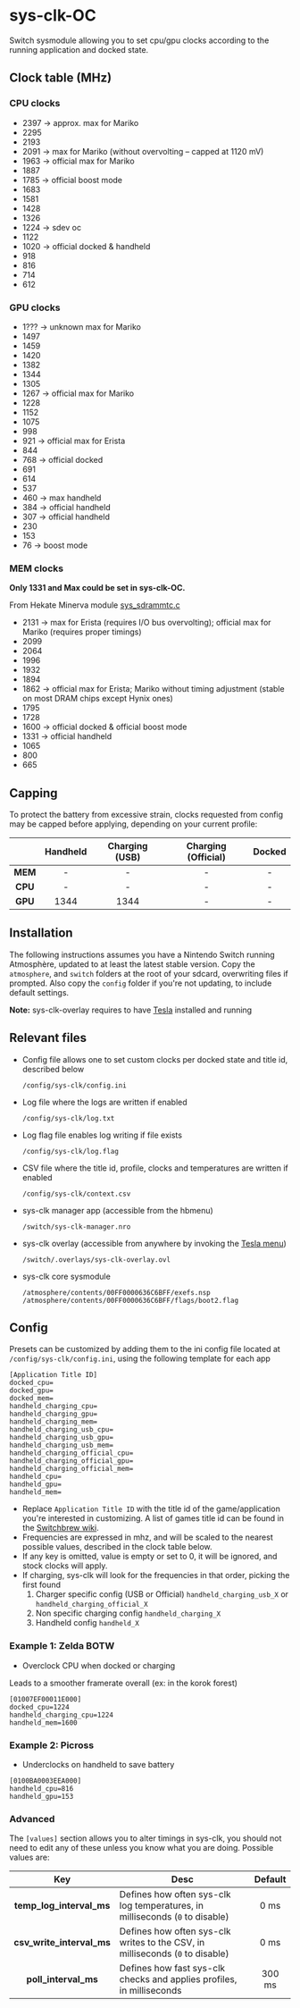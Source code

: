 # sys-clk-OC

Switch sysmodule allowing you to set cpu/gpu clocks according to the running application and docked state.


## Clock table (MHz)

### CPU clocks

* 2397 → approx. max for Mariko
* 2295
* 2193
* 2091 → max for Mariko (without overvolting – capped at 1120 mV)
* 1963 → official max for Mariko
* 1887
* 1785 → official boost mode
* 1683
* 1581
* 1428
* 1326
* 1224 → sdev oc
* 1122
* 1020 → official docked & handheld
* 918
* 816
* 714
* 612

### GPU clocks

* 1??? → unknown max for Mariko
* 1497
* 1459
* 1420
* 1382
* 1344
* 1305
* 1267 → official max for Mariko
* 1228
* 1152
* 1075
* 998
* 921 → official max for Erista
* 844
* 768 → official docked
* 691
* 614
* 537
* 460 → max handheld
* 384 → official handheld
* 307 → official handheld
* 230
* 153
* 76 → boost mode

### MEM clocks

**Only 1331 and Max could be set in sys-clk-OC.**

From Hekate Minerva module [sys_sdrammtc.c](https://github.com/CTCaer/hekate/blob/197ed8c319bd4132e4d7571ce037d4a27f806bba/modules/hekate_libsys_minerva/sys_sdrammtc.c#L67)

- 2131 → max for Erista (requires I/O bus overvolting); official max for Mariko (requires proper timings)
- 2099
- 2064
- 1996
- 1932
- 1894
- 1862 → official max for Erista; Mariko without timing adjustment (stable on most DRAM chips except Hynix ones)
- 1795
- 1728
- 1600 → official docked & official boost mode
- 1331 → official handheld
- 1065
- 800
- 665

## Capping

To protect the battery from excessive strain, clocks requested from config may be capped before applying, depending on your current profile:

|         | Handheld | Charging (USB) | Charging (Official) | Docked |
|:-------:|:--------:|:--------------:|:-------------------:|:------:|
| **MEM** | -        | -              | -                   | -      |
| **CPU** | -        | -              | -                   | -      |
| **GPU** | 1344     | 1344           | -                   | -      |


## Installation

The following instructions assumes you have a Nintendo Switch running Atmosphère, updated to at least the latest stable version.
Copy the `atmosphere`, and `switch` folders at the root of your sdcard, overwriting files if prompted. Also copy the `config` folder if you're not updating, to include default settings.

**Note:** sys-clk-overlay requires to have [Tesla](https://gbatemp.net/threads/tesla-the-nintendo-switch-overlay-menu.557362/) installed and running

## Relevant files

* Config file allows one to set custom clocks per docked state and title id, described below

	`/config/sys-clk/config.ini`

* Log file where the logs are written if enabled

	`/config/sys-clk/log.txt`

* Log flag file enables log writing if file exists

	`/config/sys-clk/log.flag`

* CSV file where the title id, profile, clocks and temperatures are written if enabled

	`/config/sys-clk/context.csv`

* sys-clk manager app (accessible from the hbmenu)

	`/switch/sys-clk-manager.nro`

* sys-clk overlay (accessible from anywhere by invoking the [Tesla menu](https://gbatemp.net/threads/tesla-the-nintendo-switch-overlay-menu.557362/))

	`/switch/.overlays/sys-clk-overlay.ovl`
	
* sys-clk core sysmodule

	`/atmosphere/contents/00FF0000636C6BFF/exefs.nsp`
	`/atmosphere/contents/00FF0000636C6BFF/flags/boot2.flag`

## Config

Presets can be customized by adding them to the ini config file located at `/config/sys-clk/config.ini`, using the following template for each app 

```
[Application Title ID]
docked_cpu=
docked_gpu=
docked_mem=
handheld_charging_cpu=
handheld_charging_gpu=
handheld_charging_mem=
handheld_charging_usb_cpu=
handheld_charging_usb_gpu=
handheld_charging_usb_mem=
handheld_charging_official_cpu=
handheld_charging_official_gpu=
handheld_charging_official_mem=
handheld_cpu=
handheld_gpu=
handheld_mem=
```

* Replace `Application Title ID` with the title id of the game/application you're interested in customizing.
A list of games title id can be found in the [Switchbrew wiki](https://switchbrew.org/wiki/Title_list/Games).
* Frequencies are expressed in mhz, and will be scaled to the nearest possible values, described in the clock table below.
* If any key is omitted, value is empty or set to 0, it will be ignored, and stock clocks will apply.
* If charging, sys-clk will look for the frequencies in that order, picking the first found 
	1. Charger specific config (USB or Official) `handheld_charging_usb_X` or `handheld_charging_official_X`
	2. Non specific charging config `handheld_charging_X`
	3. Handheld config `handheld_X`

### Example 1: Zelda BOTW

* Overclock CPU when docked or charging

Leads to a smoother framerate overall (ex: in the korok forest)

```
[01007EF00011E000]
docked_cpu=1224
handheld_charging_cpu=1224
handheld_mem=1600
```

### Example 2: Picross

* Underclocks on handheld to save battery

```
[0100BA0003EEA000]
handheld_cpu=816
handheld_gpu=153
```

### Advanced

The `[values]` section allows you to alter timings in sys-clk, you should not need to edit any of these unless you know what you are doing. Possible values are:

| Key                     | Desc                                                                          | Default |
|:-----------------------:|-------------------------------------------------------------------------------|:-------:|
|**temp_log_interval_ms** | Defines how often sys-clk log temperatures, in milliseconds (`0` to disable)  | 0 ms    |
|**csv_write_interval_ms**| Defines how often sys-clk writes to the CSV, in milliseconds (`0` to disable) | 0 ms    |
|**poll_interval_ms**     | Defines how fast sys-clk checks and applies profiles, in milliseconds         | 300 ms  |
